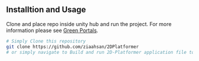 ## Installtion and Usage

Clone and place repo inside unity hub and run the project.
For more information please see <a href="https://ziaahsan.github.io/green-portals.html">Green Portals</a>.

```bash
# Simply Clone this repository
git clone https://github.com/ziaahsan/2DPlatformer
# or simply navigate to Build and run 2D-Platformer application file to play the game
```
